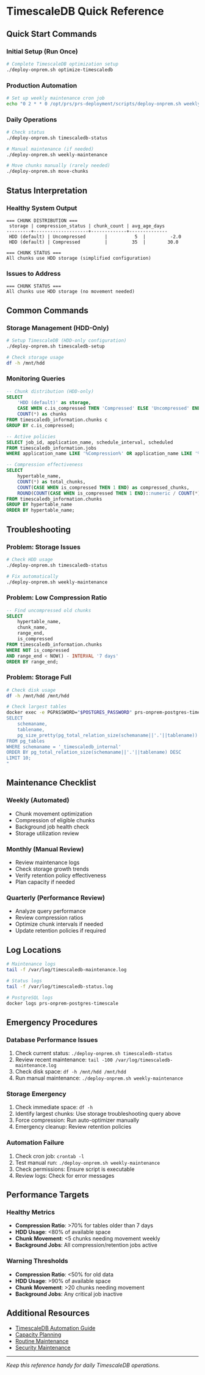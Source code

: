 # TimescaleDB Quick Reference

## Quick Start Commands

### Initial Setup (Run Once)
```bash
# Complete TimescaleDB optimization setup
./deploy-onprem.sh optimize-timescaledb
```

### Production Automation
```bash
# Set up weekly maintenance cron job
echo "0 2 * * 0 /opt/prs/prs-deployment/scripts/deploy-onprem.sh weekly-maintenance" | crontab -
```

### Daily Operations
```bash
# Check status
./deploy-onprem.sh timescaledb-status

# Manual maintenance (if needed)
./deploy-onprem.sh weekly-maintenance

# Move chunks manually (rarely needed)
./deploy-onprem.sh move-chunks
```

## Status Interpretation

### Healthy System Output
```
=== CHUNK DISTRIBUTION ===
 storage | compression_status | chunk_count | avg_age_days
---------+--------------------+-------------+--------------
 HDD (default) | Uncompressed       |          5  |         -2.0
 HDD (default) | Compressed         |         35  |        30.0

=== CHUNK STATUS ===
All chunks use HDD storage (simplified configuration)
```

### Issues to Address
```
=== CHUNK STATUS ===
All chunks use HDD storage (no movement needed)
```

## Common Commands

### Storage Management (HDD-Only)
```bash
# Setup TimescaleDB (HDD-only configuration)
./deploy-onprem.sh timescaledb-setup

# Check storage usage
df -h /mnt/hdd
```

### Monitoring Queries
```sql
-- Chunk distribution (HDD-only)
SELECT
    'HDD (default)' as storage,
    CASE WHEN c.is_compressed THEN 'Compressed' ELSE 'Uncompressed' END as status,
    COUNT(*) as chunks
FROM timescaledb_information.chunks c
GROUP BY c.is_compressed;

-- Active policies
SELECT job_id, application_name, schedule_interval, scheduled
FROM timescaledb_information.jobs
WHERE application_name LIKE '%Compression%' OR application_name LIKE '%Retention%';

-- Compression effectiveness
SELECT
    hypertable_name,
    COUNT(*) as total_chunks,
    COUNT(CASE WHEN is_compressed THEN 1 END) as compressed_chunks,
    ROUND(COUNT(CASE WHEN is_compressed THEN 1 END)::numeric / COUNT(*) * 100, 1) as compression_pct
FROM timescaledb_information.chunks
GROUP BY hypertable_name
ORDER BY hypertable_name;
```

## Troubleshooting

### Problem: Storage Issues
```bash
# Check HDD usage
./deploy-onprem.sh timescaledb-status

# Fix automatically
./deploy-onprem.sh weekly-maintenance
```

### Problem: Low Compression Ratio
```sql
-- Find uncompressed old chunks
SELECT
    hypertable_name,
    chunk_name,
    range_end,
    is_compressed
FROM timescaledb_information.chunks
WHERE NOT is_compressed
AND range_end < NOW() - INTERVAL '7 days'
ORDER BY range_end;
```

### Problem: Storage Full
```bash
# Check disk usage
df -h /mnt/hdd /mnt/hdd

# Check largest tables
docker exec -e PGPASSWORD="$POSTGRES_PASSWORD" prs-onprem-postgres-timescale psql -U prs_user -d prs_production -c "
SELECT
    schemaname,
    tablename,
    pg_size_pretty(pg_total_relation_size(schemaname||'.'||tablename)) as size
FROM pg_tables
WHERE schemaname = '_timescaledb_internal'
ORDER BY pg_total_relation_size(schemaname||'.'||tablename) DESC
LIMIT 10;
"
```

## Maintenance Checklist

### Weekly (Automated)
- Chunk movement optimization
- Compression of eligible chunks
- Background job health check
- Storage utilization review

### Monthly (Manual Review)
- Review maintenance logs
- Check storage growth trends
- Verify retention policy effectiveness
- Plan capacity if needed

### Quarterly (Performance Review)
- Analyze query performance
- Review compression ratios
- Optimize chunk intervals if needed
- Update retention policies if required

## Log Locations

```bash
# Maintenance logs
tail -f /var/log/timescaledb-maintenance.log

# Status logs
tail -f /var/log/timescaledb-status.log

# PostgreSQL logs
docker logs prs-onprem-postgres-timescale
```

## Emergency Procedures

### Database Performance Issues
1. Check current status: `./deploy-onprem.sh timescaledb-status`
2. Review recent maintenance: `tail -100 /var/log/timescaledb-maintenance.log`
3. Check disk space: `df -h /mnt/hdd /mnt/hdd`
4. Run manual maintenance: `./deploy-onprem.sh weekly-maintenance`

### Storage Emergency
1. Check immediate space: `df -h`
2. Identify largest chunks: Use storage troubleshooting query above
3. Force compression: Run auto-optimizer manually
4. Emergency cleanup: Review retention policies

### Automation Failure
1. Check cron job: `crontab -l`
2. Test manual run: `./deploy-onprem.sh weekly-maintenance`
3. Check permissions: Ensure script is executable
4. Review logs: Check for error messages

## Performance Targets

### Healthy Metrics
- **Compression Ratio**: >70% for tables older than 7 days
- **HDD Usage**: <80% of available space
- **Chunk Movement**: <5 chunks needing movement weekly
- **Background Jobs**: All compression/retention jobs active

### Warning Thresholds
- **Compression Ratio**: <50% for old data
- **HDD Usage**: >90% of available space
- **Chunk Movement**: >20 chunks needing movement
- **Background Jobs**: Any critical job inactive

## Additional Resources

- [TimescaleDB Automation Guide](./timescaledb-automation.md)
- [Capacity Planning](./capacity.md)
- [Routine Maintenance](./routine.md)
- [Security Maintenance](./security.md)

---

*Keep this reference handy for daily TimescaleDB operations.*
